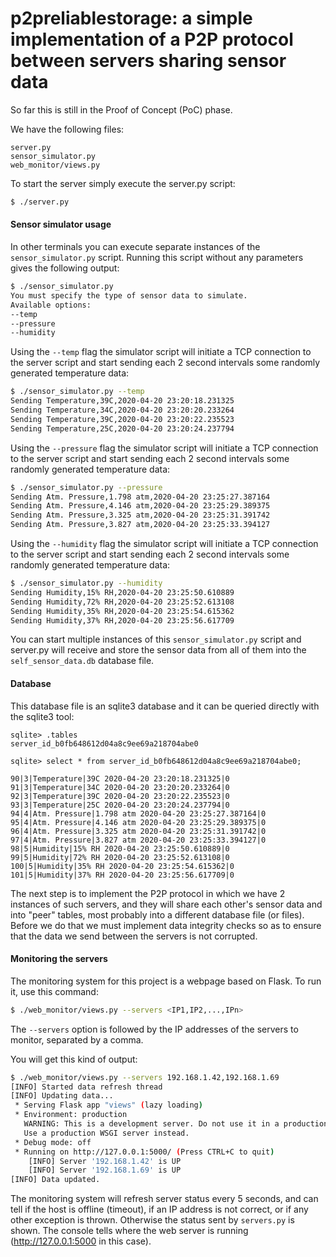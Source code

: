 #  p2preliablestorage: a simple implementation of a P2P protocol between servers sharing sensor data

So far this is still in the Proof of Concept (PoC) phase.

We have the following files:

```
server.py
sensor_simulator.py
web_monitor/views.py
```

To start the server simply execute the server.py script:

```bash
$ ./server.py
```

#### Sensor simulator usage

In other terminals you can execute separate instances of the `sensor_simulator.py` script.
Running this script without any parameters gives the following output:

```bash
$ ./sensor_simulator.py
You must specify the type of sensor data to simulate.
Available options:
--temp
--pressure
--humidity
```

Using the `--temp` flag the simulator script will initiate a TCP connection to the server
script and start sending each 2 second intervals some randomly generated temperature data:

```bash
$ ./sensor_simulator.py --temp
Sending Temperature,39C,2020-04-20 23:20:18.231325
Sending Temperature,34C,2020-04-20 23:20:20.233264
Sending Temperature,39C,2020-04-20 23:20:22.235523
Sending Temperature,25C,2020-04-20 23:20:24.237794
```

Using the `--pressure` flag the simulator script will initiate a TCP connection to the server
script and start sending each 2 second intervals some randomly generated temperature data:

```bash
$ ./sensor_simulator.py --pressure
Sending Atm. Pressure,1.798 atm,2020-04-20 23:25:27.387164
Sending Atm. Pressure,4.146 atm,2020-04-20 23:25:29.389375
Sending Atm. Pressure,3.325 atm,2020-04-20 23:25:31.391742
Sending Atm. Pressure,3.827 atm,2020-04-20 23:25:33.394127
```

Using the `--humidity` flag the simulator script will initiate a TCP connection to the server
script and start sending each 2 second intervals some randomly generated temperature data:

```bash
$ ./sensor_simulator.py --humidity
Sending Humidity,15% RH,2020-04-20 23:25:50.610889
Sending Humidity,72% RH,2020-04-20 23:25:52.613108
Sending Humidity,35% RH,2020-04-20 23:25:54.615362
Sending Humidity,37% RH,2020-04-20 23:25:56.617709
```

You can start multiple instances of this `sensor_simulator.py` script and server.py will receive
and store the sensor data from all of them into the `self_sensor_data.db` database file.

#### Database

This database file is an sqlite3 database and it can be queried directly with the sqlite3 tool:

```sqlite
sqlite> .tables
server_id_b0fb648612d04a8c9ee69a218704abe0

sqlite> select * from server_id_b0fb648612d04a8c9ee69a218704abe0;

90|3|Temperature|39C 2020-04-20 23:20:18.231325|0
91|3|Temperature|34C 2020-04-20 23:20:20.233264|0
92|3|Temperature|39C 2020-04-20 23:20:22.235523|0
93|3|Temperature|25C 2020-04-20 23:20:24.237794|0
94|4|Atm. Pressure|1.798 atm 2020-04-20 23:25:27.387164|0
95|4|Atm. Pressure|4.146 atm 2020-04-20 23:25:29.389375|0
96|4|Atm. Pressure|3.325 atm 2020-04-20 23:25:31.391742|0
97|4|Atm. Pressure|3.827 atm 2020-04-20 23:25:33.394127|0
98|5|Humidity|15% RH 2020-04-20 23:25:50.610889|0
99|5|Humidity|72% RH 2020-04-20 23:25:52.613108|0
100|5|Humidity|35% RH 2020-04-20 23:25:54.615362|0
101|5|Humidity|37% RH 2020-04-20 23:25:56.617709|0
```

The next step is to implement the P2P protocol in which we have 2 instances of such servers,
and they will share each other's sensor data and into "peer" tables, most probably into
a different database file (or files). Before we do that we must implement data integrity
checks so as to ensure that the data we send between the servers is not corrupted.

#### Monitoring the servers

The monitoring system for this project is a webpage based on Flask. To run it, use this command:

```bash
$ ./web_monitor/views.py --servers <IP1,IP2,...,IPn>
```

The `--servers` option is followed by the IP addresses of the servers to monitor, separated by a comma.

You will get this kind of output:

```bash
$ ./web_monitor/views.py --servers 192.168.1.42,192.168.1.69
[INFO] Started data refresh thread
[INFO] Updating data...
 * Serving Flask app "views" (lazy loading)
 * Environment: production
   WARNING: This is a development server. Do not use it in a production deployment.
   Use a production WSGI server instead.
 * Debug mode: off
 * Running on http://127.0.0.1:5000/ (Press CTRL+C to quit)
    [INFO] Server '192.168.1.42' is UP
    [INFO] Server '192.168.1.69' is UP
[INFO] Data updated.
```

The monitoring system will refresh server status every 5 seconds, and can tell if the host is offline (timeout), if an IP address is not correct, or if any other exception is thrown. Otherwise the status sent by `servers.py` is shown. The console tells where the web server is running (http://127.0.0.1:5000 in this case).

